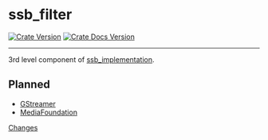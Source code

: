 # ssb_filter
[![Crate Version](https://img.shields.io/crates/v/ssb_filter.svg?logo=rust)](https://crates.io/crates/ssb_filter) [![Crate Docs Version](https://img.shields.io/crates/v/ssb_filter.svg?logo=rust&label=docs&color=informational)](https://docs.rs/ssb_filter)

---

3rd level component of [ssb_implementation](https://github.com/substation-beta/ssb_implementation).

## Planned
* [GStreamer](https://en.wikipedia.org/wiki/GStreamer)
* [MediaFoundation](https://en.wikipedia.org/wiki/Media_Foundation)

[Changes](CHANGES.md)